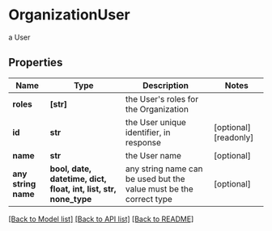 # OrganizationUser

a User

## Properties
Name | Type | Description | Notes
------------ | ------------- | ------------- | -------------
**roles** | **[str]** | the User&#39;s roles for the Organization | 
**id** | **str** | the User unique identifier, in response | [optional] [readonly] 
**name** | **str** | the User name | [optional] 
**any string name** | **bool, date, datetime, dict, float, int, list, str, none_type** | any string name can be used but the value must be the correct type | [optional]

[[Back to Model list]](../README.md#documentation-for-models) [[Back to API list]](../README.md#documentation-for-api-endpoints) [[Back to README]](../README.md)


